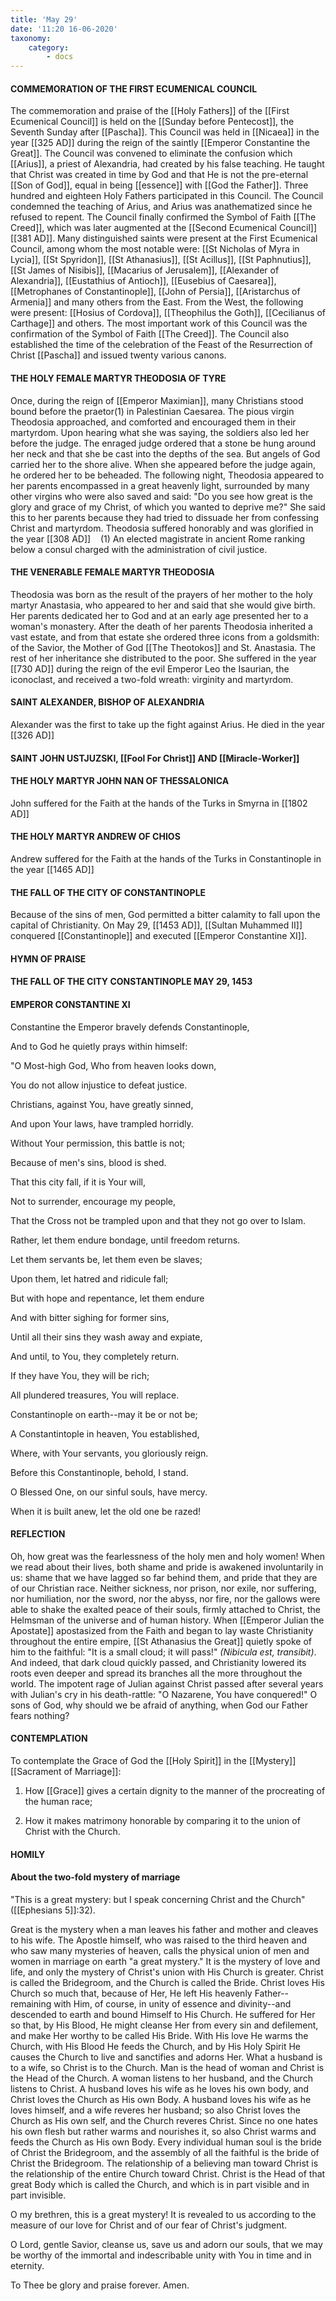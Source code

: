 ```yaml
---
title: 'May 29'
date: '11:20 16-06-2020'
taxonomy:
    category:
        - docs
---
```


#### COMMEMORATION OF THE FIRST ECUMENICAL COUNCIL

The commemoration and praise of the [[Holy Fathers]] of the [[First Ecumenical Council]] is held on the [[Sunday before Pentecost]], the Seventh Sunday after [[Pascha]]. This Council was held in [[Nicaea]] in the year [[325 AD]] during the reign of the saintly [[Emperor Constantine the Great]]. The Council was convened to eliminate the confusion which [[Arius]], a priest of Alexandria, had created by his false teaching. He taught that Christ was created in time by God and that He is not the pre-eternal [[Son of God]], equal in being [[essence]] with [[God the Father]]. Three hundred and eighteen Holy Fathers participated in this Council. The Council condemned the teaching of Arius, and Arius was anathematized since he refused to repent. The Council finally confirmed the Symbol of Faith [[The Creed]], which was later augmented at the [[Second Ecumenical Council]] [[381 AD]]. Many distinguished saints were present at the First Ecumenical Council, among whom the most notable were: [[St Nicholas of Myra in Lycia]], [[St Spyridon]], [[St Athanasius]], [[St Acillus]], [[St Paphnutius]], [[St James of Nisibis]], [[Macarius of Jerusalem]], [[Alexander of Alexandria]], [[Eustathius of Antioch]], [[Eusebius of Caesarea]], [[Metrophanes of Constantinople]], [[John of Persia]], [[Aristarchus of Armenia]] and many others from the East. From the West, the following were present: [[Hosius of Cordova]], [[Theophilus the Goth]], [[Cecilianus of Carthage]] and others. The most important work of this Council was the confirmation of the Symbol of Faith [[The Creed]]. The Council also established the time of the celebration of the Feast of the Resurrection of Christ [[Pascha]] and issued twenty various canons.

#### THE HOLY FEMALE MARTYR THEODOSIA OF TYRE

Once, during the reign of [[Emperor Maximian]], many Christians stood bound before the praetor(1) in Palestinian Caesarea. The pious virgin Theodosia approached, and comforted and encouraged them in their martyrdom. Upon hearing what she was saying, the soldiers also led her before the judge. The enraged judge ordered that a stone be hung around her neck and that she be cast into the depths of the sea. But angels of God carried her to the shore alive. When she appeared before the judge again, he ordered her to be beheaded. The following night, Theodosia appeared to her parents encompassed in a great heavenly light, surrounded by many other virgins who were also saved and said: "Do you see how great is the glory and grace of my Christ, of which you wanted to deprive me?" She said this to her parents because they had tried to dissuade her from confessing Christ and martyrdom. Theodosia suffered honorably and was glorified in the year [[308 AD]]
   (1) An elected magistrate in ancient Rome ranking below a consul charged with the administration of civil justice.

#### THE VENERABLE FEMALE MARTYR THEODOSIA

Theodosia was born as the result of the prayers of her mother to the holy martyr Anastasia, who appeared to her and said that she would give birth. Her parents dedicated her to God and at an early age presented her to a woman's monastery. After the death of her parents Theodosia inherited a vast estate, and from that estate she ordered three icons from a goldsmith: of the Savior, the Mother of God [[The Theotokos]] and St. Anastasia. The rest of her inheritance she distributed to the poor. She suffered in the year [[730 AD]] during the reign of the evil Emperor Leo the Isaurian, the iconoclast, and received a two-fold wreath: virginity and martyrdom.

#### SAINT ALEXANDER, BISHOP OF ALEXANDRIA

Alexander was the first to take up the fight against Arius. He died in the year [[326 AD]]

#### SAINT JOHN USTJUZSKI, [[Fool For Christ]] AND [[Miracle-Worker]]

#### THE HOLY MARTYR JOHN NAN OF THESSALONICA

John suffered for the Faith at the hands of the Turks in Smyrna in [[1802 AD]]

#### THE HOLY MARTYR ANDREW OF CHIOS

Andrew suffered for the Faith at the hands of the Turks in Constantinople in the year [[1465 AD]]

#### THE FALL OF THE CITY OF CONSTANTINOPLE

Because of the sins of men, God permitted a bitter calamity to fall upon the capital of Christianity. On May 29, [[1453 AD]], [[Sultan Muhammed II]] conquered [[Constantinople]] and executed [[Emperor Constantine XI]].


#### HYMN OF PRAISE

#### THE FALL OF THE CITY CONSTANTINOPLE MAY 29, 1453

#### EMPEROR CONSTANTINE XI

Constantine the Emperor bravely defends Constantinople,

And to God he quietly prays within himself:

"O Most-high God, Who from heaven looks down,

You do not allow injustice to defeat justice.

Christians, against You, have greatly sinned,

And upon Your laws, have trampled horridly.

Without Your permission, this battle is not;

Because of men's sins, blood is shed.

That this city fall, if it is Your will,

Not to surrender, encourage my people,

That the Cross not be trampled upon and that they not go over to Islam.

Rather, let them endure bondage, until freedom returns.

Let them servants be, let them even be slaves;

Upon them, let hatred and ridicule fall;

But with hope and repentance, let them endure

And with bitter sighing for former sins,

Until all their sins they wash away and expiate,

And until, to You, they completely return.

If they have You, they will be rich;

All plundered treasures, You will replace.

Constantinople on earth--may it be or not be;

A Constantintople in heaven, You established,

Where, with Your servants, you gloriously reign.

Before this Constantinople, behold, I stand.

O Blessed One, on our sinful souls, have mercy.

When it is built anew, let the old one be razed!

#### REFLECTION

Oh, how great was the fearlessness of the holy men and holy women! When we read about their lives, both shame and pride is awakened involuntarily in us: shame that we have lagged so far behind them, and pride that they are of our Christian race. Neither sickness, nor prison, nor exile, nor suffering, nor humiliation, nor the sword, nor the abyss, nor fire, nor the gallows were able to shake the exalted peace of their souls, firmly attached to Christ, the Helmsman of the universe and of human history. When [[Emperor Julian the Apostate]] apostasized from the Faith and began to lay waste Christianity throughout the entire empire, [[St Athanasius the Great]] quietly spoke of him to the faithful: "It is a small cloud; it will pass!" *(Nibicula est, transibit)*. And indeed, that dark cloud quickly passed, and Christianity lowered its roots even deeper and spread its branches all the more throughout the world. The impotent rage of Julian against Christ passed after several years with Julian's cry in his death-rattle: "O Nazarene, You have conquered!" O sons of God, why should we be afraid of anything, when God our Father fears nothing?

#### CONTEMPLATION

To contemplate the Grace of God the [[Holy Spirit]] in the [[Mystery]] [[Sacrament of Marriage]]:

1.  How [[Grace]] gives a certain dignity to the manner of the procreating of the human race;

1.  How it makes matrimony honorable by comparing it to the union of Christ with the Church.


#### HOMILY

#### About the two-fold mystery of marriage

"This is a great mystery: but I speak concerning Christ and the Church" ([[Ephesians 5]]:32). 

Great is the mystery when a man leaves his father and mother and cleaves to his wife. The Apostle himself, who was raised to the third heaven and who saw many mysteries of heaven, calls the physical union of men and women in marriage on earth "a great mystery." It is the mystery of love and life, and only the mystery of Christ's union with His Church is greater. Christ is called the Bridegroom, and the Church is called the Bride. Christ loves His Church so much that, because of Her, He left His heavenly Father--remaining with Him, of course, in unity of essence and divinity--and descended to earth and bound Himself to His Church. He suffered for Her so that, by His Blood, He might cleanse Her from every sin and defilement, and make Her worthy to be called His Bride. With His love He warms the Church, with His Blood He feeds the Church, and by His Holy Spirit He causes the Church to live and sanctifies and adorns Her. What a husband is to a wife, so Christ is to the Church. Man is the head of woman and Christ is the Head of the Church. A woman listens to her husband, and the Church listens to Christ. A husband loves his wife as he loves his own body, and Christ loves the Church as His own Body. A husband loves his wife as he loves himself, and a wife reveres her husband; so also Christ loves the Church as His own self, and the Church reveres Christ. Since no one hates his own flesh but rather warms and nourishes it, so also Christ warms and feeds the Church as His own Body. Every individual human soul is the bride of Christ the Bridegroom, and the assembly of all the faithful is the bride of Christ the Bridegroom. The relationship of a believing man toward Christ is the relationship of the entire Church toward Christ. Christ is the Head of that great Body which is called the Church, and which is in part visible and in part invisible.

O my brethren, this is a great mystery! It is revealed to us according to the measure of our love for Christ and of our fear of Christ's judgment.

O Lord, gentle Savior, cleanse us, save us and adorn our souls, that we may be worthy of the immortal and indescribable unity with You in time and in eternity.

To Thee be glory and praise forever. Amen.

 
